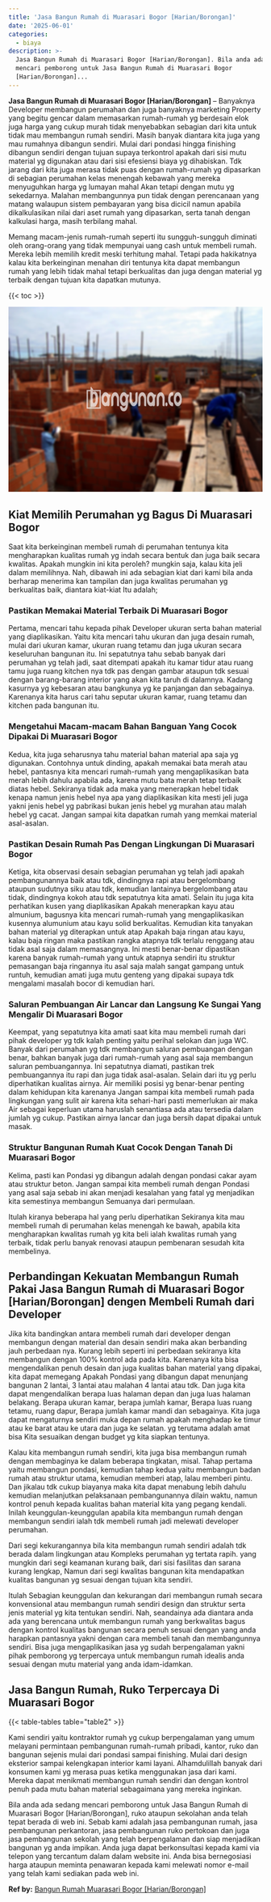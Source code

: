 ```yaml
---
title: 'Jasa Bangun Rumah di Muarasari Bogor [Harian/Borongan]'
date: '2025-06-01'
categories:
  - biaya
description: >-
  Jasa Bangun Rumah di Muarasari Bogor [Harian/Borongan]. Bila anda ada sedang
  mencari pemborong untuk Jasa Bangun Rumah di Muarasari Bogor
  [Harian/Borongan]...
---
```


**Jasa Bangun Rumah di Muarasari Bogor \[Harian/Borongan\]** – Banyaknya Developer membangun perumahan dan juga banyaknya marketing Property yang begitu gencar dalam memasarkan rumah-rumah yg berdesain elok juga harga yang cukup murah tidak menyebabkan sebagian dari kita untuk tidak mau membangun rumah sendiri. Masih banyak diantara kita juga yang mau rumahnya dibangun sendiri. Mulai dari pondasi hingga finishing dibangun sendiri dengan tujuan supaya terkontrol apakah dari sisi mutu material yg digunakan atau dari sisi efesiensi biaya yg dihabiskan. Tdk jarang dari kita juga merasa tidak puas dengan rumah-rumah yg dipasarkan di sebagian perumahan kelas menengah kebawah yang mereka menyuguhkan harga yg lumayan mahal Akan tetapi dengan mutu yg sekedarnya. Malahan membangunnya pun tidak dengan perencanaan yang matang walaupun sistem pembayaran yang bisa dicicil namun apabila dikalkulasikan nilai dari aset rumah yang dipasarkan, serta tanah dengan kalkulasi harga, masih terbilang mahal.

Memang macam-jenis rumah-rumah seperti itu sungguh-sungguh diminati oleh orang-orang yang tidak mempunyai uang cash untuk membeli rumah. Mereka lebih memilih kredit meski terhitung mahal. Tetapi pada hakikatnya kalau kita berkeinginan menahan diri tentunya kita dapat membangun rumah yang lebih tidak mahal tetapi berkualitas dan juga dengan material yg terbaik dengan tujuan kita dapatkan mutunya.

{{< toc >}}

![Jasa Bangun Rumah di Muarasari Bogor [Harian/Borongan]](/images/borong-bangunan-16.png)

## Kiat Memilih Perumahan yg Bagus Di Muarasari Bogor

Saat kita berkeinginan membeli rumah di perumahan tentunya kita mengharapkan kualitas rumah yg indah secara bentuk dan juga baik secara kwalitas. Apakah mungkin ini kita peroleh? mungkin saja, kalau kita jeli dalam memilihnya. Nah, dibawah ini ada sebagian kiat dari kami bila anda berharap menerima kan tampilan dan juga kwalitas perumahan yg berkualitas baik, diantara kiat-kiat Itu adalah;

### Pastikan Memakai Material Terbaik Di Muarasari Bogor

Pertama, mencari tahu kepada pihak Developer ukuran serta bahan material yang diaplikasikan. Yaitu kita mencari tahu ukuran dan juga desain rumah, mulai dari ukuran kamar, ukuran ruang tetamu dan juga ukuran secara keseluruhan bangunan itu. Ini sepatutnya tahu sebab banyak dari perumahan yg telah jadi, saat ditempati apakah itu kamar tidur atau ruang tamu juga ruang kitchen nya tdk pas dengan gambar ataupun tdk sesuai dengan barang-barang interior yang akan kita taruh di dalamnya. Kadang kasurnya yg kebesaran atau bangkunya yg ke panjangan dan sebagainya. Karenanya kita harus cari tahu seputar ukuran kamar, ruang tetamu dan kitchen pada bangunan itu.

### Mengetahui Macam-macam Bahan Banguan Yang Cocok Dipakai Di Muarasari Bogor

Kedua, kita juga seharusnya tahu material bahan material apa saja yg digunakan. Contohnya untuk dinding, apakah memakai bata merah atau hebel, pantasnya kita mencari rumah-rumah yang mengaplikasikan bata merah lebih dahulu apabila ada, karena mutu bata merah tetap terbaik diatas hebel. Sekiranya tidak ada maka yang menerapkan hebel tidak kenapa namun jenis hebel nya apa yang diaplikasikan kita mesti jeli juga yakni jenis hebel yg pabrikasi bukan jenis hebel yg murahan atau malah hebel yg cacat. Jangan sampai kita dapatkan rumah yang memkai material asal-asalan.

### Pastikan Desain Rumah Pas Dengan Lingkungan Di Muarasari Bogor

Ketiga, kita observasi desain sebagian perumahan yg telah jadi apakah pembangunannya baik atau tdk, dindingnya rapi atau bergelombang ataupun sudutnya siku atau tdk, kemudian lantainya bergelombang atau tidak, dindingnya kokoh atau tdk sepatutnya kita amati. Selain itu juga kita perhatikan kusen yang diaplikasikan Apakah menerapkan kayu atau almunium, bagusnya kita mencari rumah-rumah yang mengaplikasikan kusennya alumunium atau kayu solid berkualitas. Kemudian kita tanyakan bahan material yg diterapkan untuk atap Apakah baja ringan atau kayu, kalau baja ringan maka pastikan rangka atapnya tdk terlalu renggang atau tidak asal saja dalam memasangnya. Ini mesti benar-benar dipastikan karena banyak rumah-rumah yang untuk atapnya sendiri itu struktur pemasangan baja ringannya itu asal saja malah sangat gampang untuk runtuh, kemudian amati juga mutu genteng yang dipakai supaya tdk mengalami masalah bocor di kemudian hari.

### Saluran Pembuangan Air Lancar dan Langsung Ke Sungai Yang Mengalir Di Muarasari Bogor

Keempat, yang sepatutnya kita amati saat kita mau membeli rumah dari pihak developer yg tdk kalah penting yaitu perihal selokan dan juga WC. Banyak dari perumahan yg tdk membangun saluran pembuangan dengan benar, bahkan banyak juga dari rumah-rumah yang asal saja membangun saluran pembuangannya. Ini sepatutnya diamati, pastikan trek pembuangannya itu rapi dan juga tidak asal-asalan. Selain dari itu yg perlu diperhatikan kualitas airnya. Air memiliki posisi yg benar-benar penting dalam kehidupan kita karenanya Jangan sampai kita membeli rumah pada lingkungan yang sulit air karena kita sehari-hari pasti memerlukan air maka Air sebagai keperluan utama haruslah senantiasa ada atau tersedia dalam jumlah yg cukup. Pastikan airnya lancar dan juga bersih dapat dipakai untuk masak.

### Struktur Bangunan Rumah Kuat Cocok Dengan Tanah Di Muarasari Bogor

Kelima, pasti kan Pondasi yg dibangun adalah dengan pondasi cakar ayam atau struktur beton. Jangan sampai kita membeli rumah dengan Pondasi yang asal saja sebab ini akan menjadi kesalahan yang fatal yg menjadikan kita semestinya membangun Semuanya dari permulaan.

Itulah kiranya beberapa hal yang perlu diperhatikan Sekiranya kita mau membeli rumah di perumahan kelas menengah ke bawah, apabila kita mengharapkan kwalitas rumah yg kita beli ialah kwalitas rumah yang terbaik, tidak perlu banyak renovasi ataupun pembenaran sesudah kita membelinya.

## Perbandingan Kekuatan Membangun Rumah Pakai Jasa Bangun Rumah di Muarasari Bogor \[Harian/Borongan\] dengen Membeli Rumah dari Developer

Jika kita bandingkan antara membeli rumah dari developer dengan membangun dengan material dan desain sendiri maka akan berbanding jauh perbedaan nya. Kurang lebih seperti ini perbedaan sekiranya kita membangun dengan 100% kontrol ada pada kita. Karenanya kita bisa mengendalikan penuh desain dan juga kualitas bahan material yang dipakai, kita dapat memegang Apakah Pondasi yang dibangun dapat menunjang bangunan 2 lantai, 3 lantai atau malahan 4 lantai atau tdk. Dan juga kita dapat mengendalikan berapa luas halaman depan dan juga luas halaman belakang. Berapa ukuran kamar, berapa jumlah kamar, Berapa luas ruang tetamu, ruang dapur, Berapa jumlah kamar mandi dan sebagainya. Kita juga dapat mengaturnya sendiri muka depan rumah apakah menghadap ke timur atau ke barat atau ke utara dan juga ke selatan. yg terutama adalah amat bisa Kita sesuaikan dengan budget yg kita siapkan tentunya.

Kalau kita membangun rumah sendiri, kita juga bisa membangun rumah dengan membaginya ke dalam beberapa tingkatan, misal. Tahap pertama yaitu membangun pondasi, kemudian tahap kedua yaitu membangun badan rumah atau struktur utama, kemudian memberi atap, lalau memberi pintu. Dan jikalau tdk cukup biayanya maka kita dapat menabung lebih dahulu kemudian melanjutkan pelaksanaan pembangunannya dilain waktu, namun kontrol penuh kepada kualitas bahan material kita yang pegang kendali. Inilah keunggulan-keunggulan apabila kita membangun rumah dengan membangun sendiri ialah tdk membeli rumah jadi melewati developer perumahan.

Dari segi kekurangannya bila kita membangun rumah sendiri adalah tdk berada dalam lingkungan atau Kompleks perumahan yg tertata rapih. yang mungkin dari segi keamanan kurang baik, dari sisi fasilitas dan sarana kurang lengkap, Namun dari segi kwalitas bangunan kita mendapatkan kualitas bangunan yg sesuai dengan tujuan kita sendiri.

Itulah Sebagian keunggulan dan kekurangan dari membangun rumah secara konvensional atau membangun rumah sendiri design dan struktur serta jenis material yg kita tentukan sendiri. Nah, seandainya ada diantara anda ada yang berencana untuk membangun rumah yang berkwalitas bagus dengan kontrol kualitas bangunan secara penuh sesuai dengan yang anda harapkan pantasnya yakni dengan cara membeli tanah dan membangunnya sendiri. Bisa juga mengaplikasikan jasa yg sudah berpengalaman yakni pihak pemborong yg terpercaya untuk membangun rumah idealis anda sesuai dengan mutu material yang anda idam-idamkan.

## Jasa Bangun Rumah, Ruko Terpercaya Di Muarasari Bogor

{{< table-tables table="table2" >}}

Kami sendiri yaitu kontraktor rumah yg cukup berpengalaman yang umum melayani permintaan pembangunan rumah-rumah pribadi, kantor, ruko dan bangunan sejenis mulai dari pondasi sampai finishing. Mulai dari design eksterior sampai kelengkapan interior kami layani. Alhamdulillah banyak dari konsumen kami yg merasa puas ketika menggunakan jasa dari kami. Mereka dapat menikmati membangun rumah sendiri dan dengan kontrol penuh pada mutu bahan material sebagaimana yang mereka inginkan.

Bila anda ada sedang mencari pemborong untuk Jasa Bangun Rumah di Muarasari Bogor \[Harian/Borongan\], ruko ataupun sekolahan anda telah tepat berada di web ini. Sebab kami adalah jasa pembangunan rumah, jasa pembangunan perkantoran, jasa pembangunan ruko pertokoan dan juga jasa pembangunan sekolah yang telah berpengalaman dan siap menjadikan bangunan yg anda impikan. Anda juga dapat berkonsultasi kepada kami via telepon yang tercantum dalam dalam website ini. Anda bisa bernegosiasi harga ataupun meminta penawaran kepada kami melewati nomor e-mail yang telah kami sediakan pada web ini.

**Ref by:** [Bangun Rumah Muarasari Bogor [Harian/Borongan]](https://id.wikipedia.org/wiki/Bangun)
